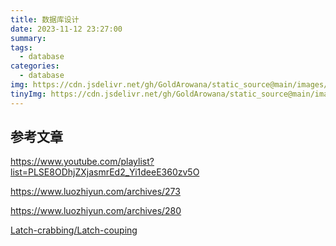 ```yaml
---
title: 数据库设计
date: 2023-11-12 23:27:00
summary:
tags:
  - database
categories:
  - database
img: https://cdn.jsdelivr.net/gh/GoldArowana/static_source@main/images/cover/co89-m.jpg
tinyImg: https://cdn.jsdelivr.net/gh/GoldArowana/static_source@main/images/tiny/cover/co89.jpg
---
```


## 参考文章
https://www.youtube.com/playlist?list=PLSE8ODhjZXjasmrEd2_Yi1deeE360zv5O

https://www.luozhiyun.com/archives/273

https://www.luozhiyun.com/archives/280

[Latch-crabbing/Latch-couping](https://zhuanlan.zhihu.com/p/158622349)